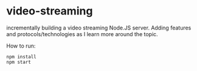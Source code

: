 # video-streaming
incrementally building a video streaming Node.JS server. Adding features and protocols/technologies as I learn more around the topic.

How to run:
```
npm install
npm start
```
